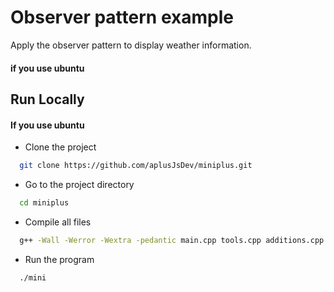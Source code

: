 # Observer pattern example

Apply the observer pattern to display weather information.

#### if you use ubuntu

## Run Locally

#### If you use ubuntu

- Clone the project

```bash
  git clone https://github.com/aplusJsDev/miniplus.git
```

- Go to the project directory

```bash
  cd miniplus
```

- Compile all files

```bash
  g++ -Wall -Werror -Wextra -pedantic main.cpp tools.cpp additions.cpp generators.cpp menu.cpp -o mini
```

- Run the program

```bash
  ./mini
```
